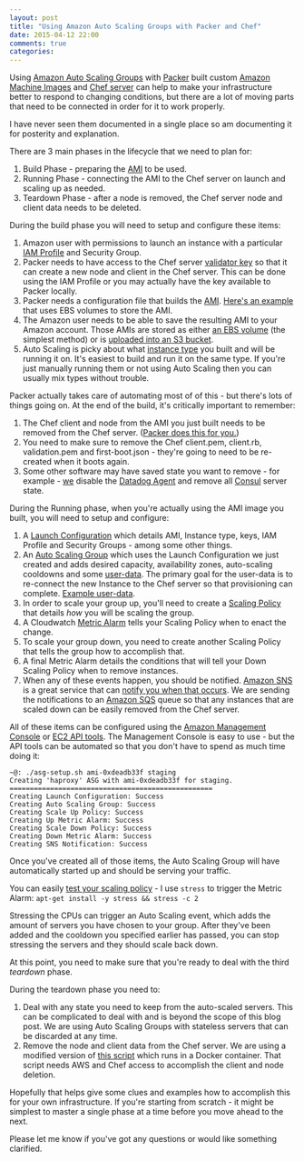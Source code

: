 ```yaml
---
layout: post
title: "Using Amazon Auto Scaling Groups with Packer and Chef"
date: 2015-04-12 22:00
comments: true
categories:
---
```


Using [Amazon Auto Scaling Groups](http://aws.amazon.com/autoscaling/) with [Packer](https://www.packer.io/) built custom [Amazon Machine Images](http://docs.aws.amazon.com/AWSEC2/latest/UserGuide/AMIs.html) and [Chef server](http://docs.chef.io/chef_server.html) can help to make your infrastructure better to respond to changing conditions, but there are a lot of moving parts that need to be connected in order for it to work properly.

I have never seen them documented in a single place so am documenting it for posterity and explanation.

There are 3 main phases in the lifecycle that we need to plan for:

1. Build Phase - preparing the [AMI](http://docs.aws.amazon.com/AWSEC2/latest/UserGuide/AMIs.html) to be used.
2. Running Phase - connecting the AMI to the Chef server on launch and scaling up as needed.
3. Teardown Phase - after a node is removed, the Chef server node and client data needs to be deleted.

During the build phase you will need to setup and configure these items:

1. Amazon user with permissions to launch an instance with a particular [IAM Profile](http://docs.aws.amazon.com/IAM/latest/UserGuide/roles-usingrole-instanceprofile.html) and Security Group.
2. Packer needs to have access to the Chef server [validator key](https://docs.chef.io/chef_private_keys.html#chef-validator) so that it can create a new node and client in the Chef server. This can be done using the IAM Profile or you may actually have the key available to Packer locally.
3. Packer needs a configuration file that builds the [AMI](https://www.packer.io/docs/builders/amazon-instance.html). [Here's an example](https://github.com/octohost/octohost-cookbook/blob/6a5d589996ed374d3385720d370f0e175ffc52e8/template.json#L11-L18) that uses EBS volumes to store the AMI.
4. The Amazon user needs to be able to save the resulting AMI to your Amazon account. Those AMIs are stored as either [an EBS volume](https://www.packer.io/docs/builders/amazon-ebs.html) (the simplest method) or is [uploaded into an S3 bucket](https://www.packer.io/docs/builders/amazon-instance.html).
5. Auto Scaling is picky about what [instance type](http://aws.amazon.com/ec2/instance-types/) you built and will be running it on. It's easiest to build and run it on the same type. If you're just manually running them or not using Auto Scaling then you can usually mix types without trouble.

Packer actually takes care of automating most of of this - but there's lots of things going on. At the end of the build, it's critically important to remember:

1. The Chef client and node from the AMI you just built needs to be removed from the Chef server. ([Packer does this for you.](https://www.packer.io/docs/provisioners/chef-client.html#skip_clean_client))
2. You need to make sure to remove the Chef client.pem, client.rb, validation.pem and first-boot.json - they're going to need to be re-created when it boots again.
3. Some other software may have saved state you want to remove - for example - [we](https://www.datadoghq.com/) disable the [Datadog Agent](http://docs.datadoghq.com/guides/basic_agent_usage/) and remove all [Consul](https://www.consul.io/) server state.

During the Running phase, when you're actually using the AMI image you built, you will need to setup and configure:

1. A [Launch Configuration](http://docs.aws.amazon.com/AutoScaling/latest/DeveloperGuide/WorkingWithLaunchConfig.html) which details AMI, Instance type, keys, IAM Profile and Security Groups - among some other things.
2. An [Auto Scaling Group](http://docs.aws.amazon.com/AutoScaling/latest/DeveloperGuide/creating-your-auto-scaling-groups.html) which uses the Launch Configuration we just created and adds desired capacity, availability zones, auto-scaling cooldowns and some [user-data](http://docs.aws.amazon.com/AWSEC2/latest/UserGuide/user-data.html). The primary goal for the user-data is to re-connect the new Instance to the Chef server so that provisioning can complete. [Example user-data](https://gist.github.com/darron/2cca61c563820186ea48).
3. In order to scale your group up, you'll need to create a [Scaling Policy](http://docs.aws.amazon.com/AutoScaling/latest/DeveloperGuide/as-scale-based-on-demand.html#as-scaling-policies) that details *how* you will be scaling the group.
4. A Cloudwatch [Metric Alarm](http://docs.aws.amazon.com/AutoScaling/latest/DeveloperGuide/policy_creating.html) tells your Scaling Policy when to enact the change.
5. To scale your group down, you need to create another Scaling Policy that tells the group how to accomplish that.
6. A final Metric Alarm details the conditions that will tell your Down Scaling Policy when to remove instances.
7. When any of these events happen, you should be notified. [Amazon SNS](http://aws.amazon.com/sns/) is a great service that can [notify you when that occurs](http://docs.aws.amazon.com/AutoScaling/latest/DeveloperGuide/ASGettingNotifications.html). We are sending the notifications to an [Amazon SQS](http://aws.amazon.com/sqs/) queue so that any instances that are scaled down can be easily removed from the Chef server.

All of these items can be configured using the [Amazon Management Console](http://aws.amazon.com/console/) or [EC2 API tools](http://docs.aws.amazon.com/AWSEC2/latest/CommandLineReference/Welcome.html). The Management Console is easy to use - but the API tools can be automated so that you don't have to spend as much time doing it:

```
~@: ./asg-setup.sh ami-0xdeadb33f staging
Creating 'haproxy' ASG with ami-0xdeadb33f for staging.
==================================================
Creating Launch Configuration: Success
Creating Auto Scaling Group: Success
Creating Scale Up Policy: Success
Creating Up Metric Alarm: Success
Creating Scale Down Policy: Success
Creating Down Metric Alarm: Success
Creating SNS Notification: Success
```

Once you've created all of those items, the Auto Scaling Group will have automatically started up and should be serving your traffic.

You can easily [test your scaling policy](http://docs.aws.amazon.com/AutoScaling/latest/DeveloperGuide/policy_creating.html#policy-creating-scalingpolicies-console) - I use `stress` to trigger the Metric Alarm: `apt-get install -y stress && stress -c 2`

Stressing the CPUs can trigger an Auto Scaling event, which adds the amount of servers you have chosen to your group. After they've been added and the cooldown you specified earlier has passed, you can stop stressing the servers and they should scale back down.

At this point, you need to make sure that you're ready to deal with the third *teardown* phase.

During the teardown phase you need to:

1. Deal with any state you need to keep from the auto-scaled servers. This can be complicated to deal with and is beyond the scope of this blog post. We are using Auto Scaling Groups with stateless servers that can be discarded at any time.
2. Remove the node and client data from the Chef server. We are using a modified version of [this script](http://blog.mattrevell.net/2014/02/19/automatically-remove-dead-autoscale-nodes-from-chef-server/) which runs in a Docker container. That script needs AWS and Chef access to accomplish the client and node deletion.

Hopefully that helps give some clues and examples how to accomplish this for your own infrastructure. If you're starting from scratch - it might be simplest to master a single phase at a time before you move ahead to the next.

Please let me know if you've got any questions or would like something clarified.
